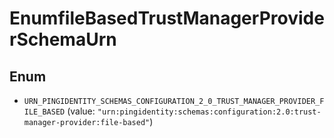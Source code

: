 

# EnumfileBasedTrustManagerProviderSchemaUrn

## Enum


* `URN_PINGIDENTITY_SCHEMAS_CONFIGURATION_2_0_TRUST_MANAGER_PROVIDER_FILE_BASED` (value: `"urn:pingidentity:schemas:configuration:2.0:trust-manager-provider:file-based"`)



